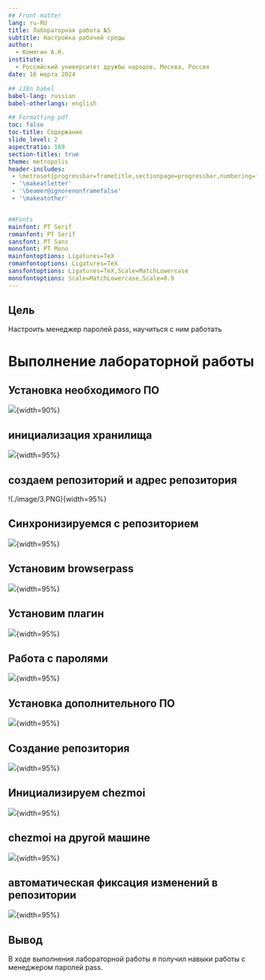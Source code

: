 ```yaml
---
## Front matter
lang: ru-RU
title: Лабораторная работа №5
subtitle: Настройка рабочей среды
author:
  - Комягин А.Н.
institute:
  - Российский университет дружбы народов, Москва, Россия
date: 16 марта 2024

## i18n babel
babel-lang: russian
babel-otherlangs: english

## Formatting pdf
toc: false
toc-title: Содержание
slide_level: 2
aspectratio: 169
section-titles: true
theme: metropolis
header-includes:
 - \metroset{progressbar=frametitle,sectionpage=progressbar,numbering=fraction}
 - '\makeatletter'
 - '\beamer@ignorenonframefalse'
 - '\makeatother'


##Fonts
mainfont: PT Serif
romanfont: PT Serif
sansfont: PT Sans
monofont: PT Mono
mainfontoptions: Ligatures=TeX
romanfontoptions: Ligatures=TeX
sansfontoptions: Ligatures=TeX,Scale=MatchLowercase
monofontoptions: Scale=MatchLowercase,Scale=0.9
---
```



## Цель

Настроить менеджер паролей pass, научиться с ним работать

# Выполнение лабораторной работы

## Установка необходимого ПО

![](./image/1.PNG){width=90%}

## инициализация хранилища

![](./image/2.PNG){width=95%}

## создаем репозиторий и адрес репозитория

!(./image/3.PNG){width=95%} 

## Синхронизируемся с репозиторием

![](./image/4.PNG){width=95%}

## Установим browserpass

![](./image/5.PNG){width=95%}

## Установим плагин

![](./image/6.PNG){width=95%}

## Работа с паролями

![](./image/7.PNG){width=95%}

## Установка дополнительного ПО

![](./image/8.PNG){width=95%}

## Создание репозитория

![](./image/9.PNG){width=95%}

## Инициализируем chezmoi

![](./image/10.PNG){width=95%}

## chezmoi на другой машине

![](./image/11.PNG){width=95%}

## автоматическая фиксация изменений в репозитории

![](./image/12.PNG){width=95%}

## Вывод

В ходе выполнения лабораторной работы я получил навыки работы с менеджером паролей pass.





